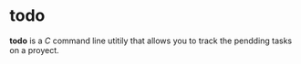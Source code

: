 # todo
**todo** is a *C* command line utitily that allows you to track the pendding tasks on a proyect.

